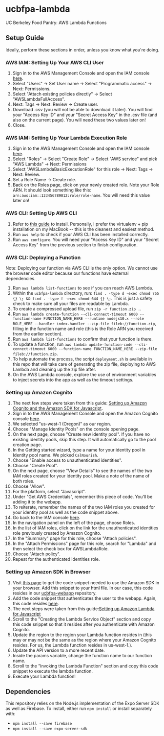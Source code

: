 # ucbfpa-lambda

UC Berkeley Food Pantry: AWS Lambda Functions

## Setup Guide

Ideally, perform these sections in order, unless you know what you're doing.

### AWS IAM: Setting Up Your AWS CLI User

1. Sign in to the AWS Management Console and open the IAM console [here](https://console.aws.amazon.com/iam/).
2. Select "Users" -> Set User name -> Select "Programmatic access" -> Next: Permissions.
3. Select "Attach existing policies directly" -> Select "AWSLambdaFullAccess".
4. Next: Tags -> Next: Review -> Create user.
5. Download .csv (you will not be able to download it later). You will find your "Access Key ID" and your "Secret Access Key" in the .csv file (and also on the current page). You will need these two values later on!
6. Close.

### AWS IAM: Setting Up Your Lambda Execution Role

1. Sign in to the AWS Management Console and open the IAM console [here](https://console.aws.amazon.com/iam/).
2. Select "Roles" -> Select "Create Role" -> Select "AWS service" and pick "AWS Lambda" -> Next: Permissions
3. Select "AWSLambdaBasicExecutionRole" for this role -> Next: Tags -> Next: Review.
4. Set a Role Name -> Create role.
5. Back on the Roles page, click on your newly created role. Note your Role ARN. It should look something like this: ```arn:aws:iam::123456789012:role/role-name```. You will need this value later on!

### AWS CLI: Setting Up AWS CLI

1. Refer to [this guide](https://docs.aws.amazon.com/cli/latest/userguide/cli-chap-install.html) to install. Personally, I prefer the virtualenv + pip installation on my MacBook -- this is the cleanest and easiest method.
2. Run ```aws help``` to check if your AWS CLI has been installed correctly.
3. Run ```aws configure```. You will need your "Access Key ID" and your "Secret Access Key" from the previous section to finish configuration.

### AWS CLI: Deploying a Function

Note: Deploying our function via AWS CLI is the only option. We cannot use the browser code editor because our functions have external dependencies.

1. Run ```aws lambda list-functions``` to see if you can reach AWS Lambda.
2. Within the ```ucbfpa-lambda``` directory, run: ```find . -type d -exec chmod 755 {} \; && find . -type f -exec chmod 644 {} \;```. This is just a safety check to make sure all your files are readable by Lambda.
3. To create a compressed upload file, run ```zip -r function.zip .```.
4. Run ```aws lambda create-function --cli-connect-timeout 6000 --function-name FUNCTION_NAME_HERE --runtime nodejs10.x --role ROLE_HERE --handler index.handler --zip-file fileb://function.zip```, filling in the function name and role (this is the Role ARN you received from the earlier section).
5. Run ```aws lambda list-functions``` to confirm that your function is there.
6. To update a function, run ```aws lambda update-function-code --cli-connect-timeout 6000 --function-name FUNCTION_NAME_HERE --zip-file fileb://function.zip```.
7. To help automate the process, the script ```deployment.sh``` is available in this repo that will take care of generating the zip file, deploying to AWS Lambda and cleaning up the zip file after.
8. On the AWS Lambda console, explore the use of environment variables to inject secrets into the app as well as the timeout settings.

### Setting up Amazon Cognito

1. The next few steps were taken from this guide: [Setting up Amazon Cognito and the Amazon SDK for Javascript](https://docs.aws.amazon.com/sdk-for-javascript/v2/developer-guide/getting-started-browser.html).
2. Sign in to the AWS Management Console and open the Amazon Cognito console [here](https://console.aws.amazon.com/cognito/).
3. We selected "us-west-1 (Oregon)" as our region.
4. Choose "Manage Identity Pools" on the console opening page.
5. On the next page, choose "Create new identity pool". If you have no existing identity pools, skip this step. It will automatically go to the pool creation page.
6. In the Getting started wizard, type a name for your identity pool in Identity pool name. We picked ```CalNourish```.
7. Choose "Enable access to unauthenticated identities".
8. Choose "Create Pool".
9. On the next page, choose "View Details" to see the names of the two IAM roles created for your identity pool. Make a note of the name of both roles.
10. Choose "Allow".
11. For the platform, select "Javascript".
12. Under "Get AWS Credentials", remember this piece of code. You'll be adding it to the webapp.
13. To reiterate, remember the names of the two IAM roles you created for your identity pool as well as the code snippet above.
14. Go back to the IAM console [here](https://console.aws.amazon.com/iam/).
15. In the navigation panel on the left of the page, choose Roles.
16. In the list of IAM roles, click on the link for the unauthenticated identities role previously created by Amazon Cognito.
17. In the "Summary" page for this role, choose "Attach policies".
18. In the "Attach Permissions" page for this role, search for "Lambda" and then select the check box for AWSLambdaRole.
19. Choose "Attach policy".
20. Repeat for the authenticated identities role.

### Setting up Amazon SDK in Browser

1. Visit [this page](https://docs.aws.amazon.com/AWSJavaScriptSDK/latest/) to get the code snippet needed to use the Amazon SDK in your browser. Add this snippet to your html file. In our case, this code resides in our [ucbfpa-webapp](https://github.com/CalNourish/ucbfpa-webapp) repository.
2. Add the code snippet that authenticates the user to the webapp. Again, this code resides [here](https://github.com/CalNourish/ucbfpa-webapp).
3. The next steps were taken from this guide:[Setting up Amazon Lambda for Javascript](https://docs.aws.amazon.com/sdk-for-javascript/v2/developer-guide/browser-invoke-lambda-function-example.html)
4. Scroll to the "Creating the Lambda Service Object" section and copy this code snippet so that it resides after you authenticate with Amazon Cognito.
5. Update the region to the region your Lambda function resides in (this may or may not be the same as the region where your Amazon Cognito resides. For us, the Lambda function resides in us-west-1.).
6. Update the API version to a more recent date.
7. Inside the params variable, change the function name to our function name.
8. Scroll to the "Invoking the Lambda Function" section and copy this code snippet to execute the lambda function.
9. Execute your Lambda function!

## Dependencies

This repository relies on the Node.js implementation of the Expo Server SDK as well as Firebase. To install, either run ```npm install``` or install separately with:

- ```npm install --save firebase```
- ```npm install --save expo-server-sdk```
